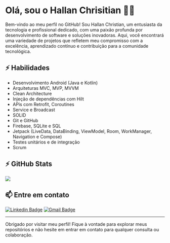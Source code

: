 # Olá, sou o Hallan Chrisitian 👨‍💻

Bem-vindo ao meu perfil no GitHub! Sou Hallan Christian, um entusiasta da tecnologia e profissional dedicado, com uma paixão profunda por desenvolvimento de software e soluções inovadoras. Aqui, você encontrará uma variedade de projetos que refletem meu compromisso com a excelência, aprendizado contínuo e contribuição para a comunidade tecnológica.  
## ⚡ Habilidades
- Desenvolvimento Android (Java e Kotlin)
- Arquiteturas MVC, MVP, MVVM
- Clean Architecture
- Injeção de dependências com Hilt
- APis com Retrofit, Coroutines
- Service e Broadcast
- SOLID
- Git e GitHub
- Firebase, SQLite e SQL
- Jetpack (LiveData, DataBinding, ViewModel, Room, WorkManager, Navigation e Compose)
- Testes unitários e de integração
- Scrum
## ⚡ GitHub Stats

<!-- <img align="left" src="https://github-readme-stats.vercel.app/api?username=hallancma&show_icons=true&count_private=true&theme=gruvbox" /> -->
<img src="https://github-readme-stats.vercel.app/api/top-langs/?username=hallancma&layout=compact&count_private=true&theme=gruvbox" />




## 📫 Entre em contato
[![Linkedin Badge](https://img.shields.io/badge/-hallancma-blue?style=flat-square&logo=Linkedin&logoColor=white&link=https://www.linkedin.com/in/hallan-christian/)](https://www.linkedin.com/in/hallan-christian/)
[![Gmail Badge](https://img.shields.io/badge/-hallancma@gmail.com-c14438?style=flat-square&logo=Gmail&logoColor=white&link=mailto:hallancma@gmail.com)](mailto:hallancma@gmail.com)


---

Obrigado por visitar meu perfil! Fique à vontade para explorar meus repositórios e não hesite em entrar em contato para qualquer consulta ou colaboração.

